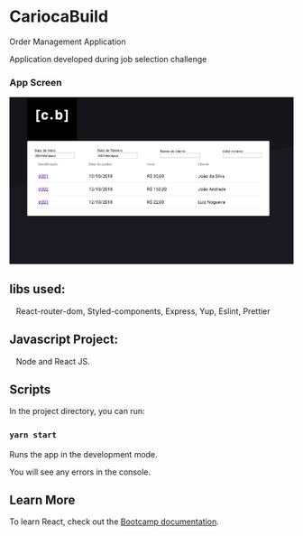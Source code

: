 # CariocaBuild
Order Management Application

Application developed during job selection challenge

### App Screen

<p align="center">
  <img alt="GitHub language count" src="https://github.com/keepact/CariocaBuild/blob/master/app-preview.png">
</p>

## libs used:
  
 React-router-dom, Styled-components, Express, Yup, Eslint, Prettier
 
## Javascript Project:
 
 Node and React JS.

## Scripts

In the project directory, you can run:

### `yarn start`

Runs the app in the development mode.<br />

You will see any errors in the console.

## Learn More

To learn React, check out the [Bootcamp documentation](https://rocketseat.com.br).<br />

